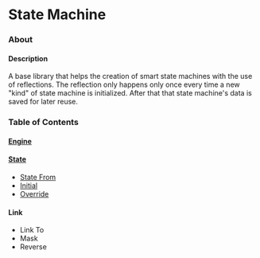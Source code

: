 # State Machine
### About
#### Description
A base library that helps the creation of smart state machines with the use of reflections.
The reflection only happens only once every time a new "kind" of state machine is initialized.
After that that state machine's data is saved for later reuse.

### Table of Contents
#### [Engine](https://github.com/ThiagoDAraujoS/CSharp-State-Machine/wiki/Engine)
#### [State](https://github.com/ThiagoDAraujoS/CSharp-State-Machine/wiki/State)
- [State From](https://github.com/ThiagoDAraujoS/CSharp-State-Machine/wiki/State#state-from-name)
- [Initial](https://github.com/ThiagoDAraujoS/CSharp-State-Machine/wiki/State#initial-state)
- [Override](https://github.com/ThiagoDAraujoS/CSharp-State-Machine/wiki/State#override-state)
#### Link 
- Link To
- Mask
- Reverse
